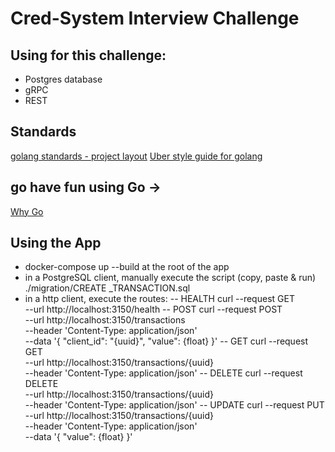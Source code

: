 # Cred-System Interview Challenge

## Using for this challenge:
- Postgres database
- gRPC
- REST

## Standards
<a href="https://github.com/golang-standards/project-layout">golang standards - project layout</a>
<a href="https://github.com/uber-go/guide">Uber style guide for golang</a>

## go have fun using Go -> 
<a href="https://go.dev/solutions/#case-studies">Why Go</a>

## Using the App
- docker-compose up --build at the root of the app
- in a PostgreSQL client, manually execute the script (copy, paste & run) ./migration/CREATE _TRANSACTION.sql
- in a http client, execute the routes:
  -- HEALTH
  curl --request GET \
    --url http://localhost:3150/health
  -- POST
      curl --request POST \
        --url http://localhost:3150/transactions \
        --header 'Content-Type: application/json' \
        --data '{
        "client_id": "{uuid}",
        "value": {float}
      }'
  -- GET
  curl --request GET \
    --url http://localhost:3150/transactions/{uuid} \
    --header 'Content-Type: application/json'
  -- DELETE
  curl --request DELETE \
    --url http://localhost:3150/transactions/{uuid} \
    --header 'Content-Type: application/json'
  -- UPDATE
  curl --request PUT \
  --url http://localhost:3150/transactions/{uuid} \
  --header 'Content-Type: application/json' \
  --data '{
    "value": {float}
  }'